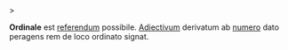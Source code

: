 <!-- markdownlint-disable MD041 -->>
**Ordinale** est [referendum](referendum.md) possibile. [Adiectivum](adiectivum.md) derivatum ab [numero](numerus.md) dato peragens rem de loco ordinato signat.
